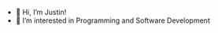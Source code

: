- 👋 Hi, I’m Justin!
- 👀 I’m interested in Programming and Software Development


<!---
justinjurolan/justinjurolan is a ✨ special ✨ repository because its `README.md` (this file) appears on your GitHub profile.
You can click the Preview link to take a look at your changes.
--->
